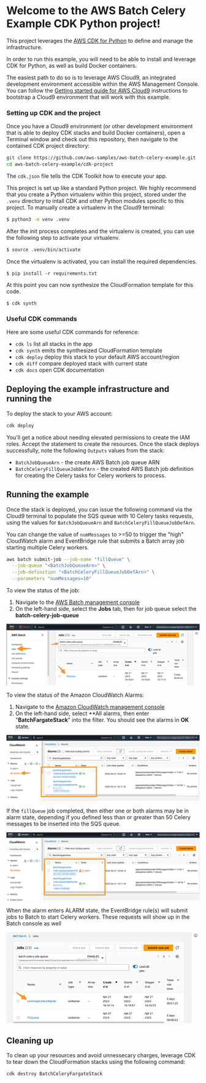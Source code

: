 # Welcome to the AWS Batch Celery Example CDK Python project!

This project leverages the  [AWS CDK for Python](https://docs.aws.amazon.com/cdk/v2/guide/work-with-cdk-python.html) to define and manage the infrastructure. 

In order to run this example, you will need to be able to install and leverage CDK for Python, as well as build Docker containers. 

The easiest path to do so is to leverage AWS Cloud9, an integrated development environment accessible within the AWS Management Console. You can follow the [Getting started guide for AWS Cloud9](https://docs.aws.amazon.com/cloud9/latest/user-guide/tutorial.html) instructions to bootstrap a Cloud9 environment that will work with this example. 

### Setting up CDK and the project

Once you have a Cloud9 environment (or other development environment that is able to deploy CDK stacks and build Docker containers), open a Terminal window and check out this repository, then navigate to the contained CDK project directory: 

```bash
git clone https://github.com/aws-samples/aws-batch-celery-example.git
cd aws-batch-celery-example/cdk-project
```

The `cdk.json` file tells the CDK Toolkit how to execute your app.

This project is set up like a standard Python project.  We highly recommend that you create a Python virtualenv within this project, stored under the `.venv` directory to intall CDK and other Python modules specific to this project. To manually create a virtualenv in the Cloud9 terminal:

```bash
$ python3 -m venv .venv
```

After the init process completes and the virtualenv is created, you can use the following step to activate your virtualenv.

```bash
$ source .venv/bin/activate
```

Once the virtualenv is activated, you can install the required dependencies.

```
$ pip install -r requirements.txt
```

At this point you can now synthesize the CloudFormation template for this code.

```
$ cdk synth
```

### Useful CDK commands

Here are some useful CDK commands for reference:

 * `cdk ls`          list all stacks in the app
 * `cdk synth`       emits the synthesized CloudFormation template
 * `cdk deploy`      deploy this stack to your default AWS account/region
 * `cdk diff`        compare deployed stack with current state
 * `cdk docs`        open CDK documentation


## Deploying the example infrastructure and running the 

To deploy the stack to your AWS account: 

```bash
cdk deploy
```

You'll get a notice about needing elevated permissions to create the IAM roles. Accept the statement to create the resources. Once the stack deploys successfully, note the following `Outputs` values from the stack:

* `BatchJobQueueArn` - the create AWS Batch job queue ARN 
* `BatchCeleryFillQueueJobDefArn` - the created AWS Batch job definition for creating the Celery tasks for Celery workers to process. 

## Running the example

Once the stack is deployed, you can issue the following command via the Cloud9 terminal to populate the SQS queue with 10 Celery tasks requests, using the values for  `BatchJobQueueArn` and `BatchCeleryFillQueueJobDefArn`. 

You can change the value of `numMessages` to >=50 to trigger the "high" CloudWatch alarm and EventBridge rule that submits a Batch array job starting multiple Celery workers.

```bash
aws batch submit-job --job-name "fillQueue" \
  --job-queue "<BatchJobQueueArn>" \
  --job-definition "<BatchCeleryFillQueueJobDefArn>" \
  --parameters "numMessages=10" 
```

To view the status of the job:

1. Navigate to the [AWS Batch management console](https://console.aws.amazon.com/batch/home)
2. On the left-hand side, select the **Jobs** tab, then for job queue select the **batch-celery-job-queue**

![The AWS Batch management console, showing the Jobs information for the Celery job queue that was created](../images/batch-console-jq-1.png)

To view the status of the Amazon CloudWatch Alarms: 

1. Navigate to the [Amazon CloudWatch management console](https://console.aws.amazon.com/batch/home)
2. On the left-hand side, select **All alarms, then enter "**BatchFargateStack**" into the filter. You should see the alarms in **OK** state. 

![The Amazon CloudWatch management console showing the created alarms for the Celery SQS queue](../images/cw-alarms-ok.png)

If the `fillQueue` job completed, then either one or both alarms may be in alarm state, depending if you defined less than or greater than 50 Celery messages to be inserted into the SQS queue. 

![The Amazon CloudWatch management console showing the created alarms for the Celery SQS queue. One of the alarms is in `ALARM` state.](../images/cw-alarms-not-ok.png)

When the alarm enters ALARM state, the EventBridge rule(s) will submit jobs to Batch to start Celery workers. These requests will show up in the Batch console as well

![The AWS Batch management console showing the `runSingleCeleryWorker` job submission](../images/batch-console-jq-2.png)

## Cleaning up

To clean up your resources and avoid unnessecary charges, leverage CDK to tear down the CloudFormation stacks using the following command: 

```bash
cdk destroy BatchCeleryFargateStack
```
